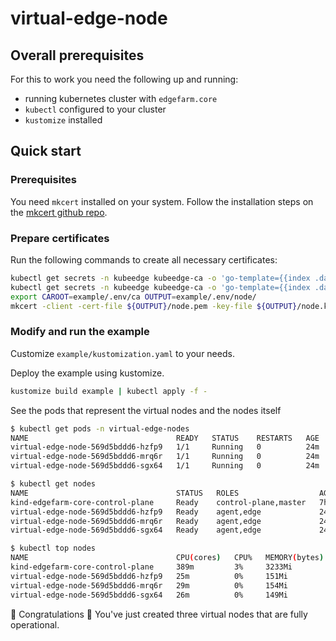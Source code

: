 # virtual-edge-node

## Overall prerequisites

For this to work you need the following up and running:

* running kubernetes cluster with `edgefarm.core`
* `kubectl` configured to your cluster
* `kustomize` installed

## Quick start

### Prerequisites

You need `mkcert` installed on your system. Follow the installation steps on the [mkcert github repo](https://github.com/FiloSottile/mkcert#installation).

### Prepare certificates

Run the following commands to create all necessary certificates:

```sh
kubectl get secrets -n kubeedge kubeedge-ca -o 'go-template={{index .data "tls.crt"}}' | base64 -d > example/.env/ca/rootCA.pem
kubectl get secrets -n kubeedge kubeedge-ca -o 'go-template={{index .data "tls.key"}}' | base64 -d > example/.env/ca/rootCA-key.pem
export CAROOT=example/.env/ca OUTPUT=example/.env/node/
mkcert -client -cert-file ${OUTPUT}/node.pem -key-file ${OUTPUT}/node.key "*.nip.io" "cloudcore.kubeedge.svc.cluster.local"
```

### Modify and run the example

Customize `example/kustomization.yaml` to your needs.

Deploy the example using kustomize.

```sh
kustomize build example | kubectl apply -f -
```

See the pods that represent the virtual nodes and the nodes itself

```sh
$ kubectl get pods -n virtual-edge-nodes
NAME                                 READY   STATUS    RESTARTS   AGE
virtual-edge-node-569d5bddd6-hzfp9   1/1     Running   0          24m
virtual-edge-node-569d5bddd6-mrq6r   1/1     Running   0          24m
virtual-edge-node-569d5bddd6-sgx64   1/1     Running   0          24m

$ kubectl get nodes
NAME                                 STATUS   ROLES                  AGE     VERSION
kind-edgefarm-core-control-plane     Ready    control-plane,master   7h11m   v1.21.12
virtual-edge-node-569d5bddd6-hzfp9   Ready    agent,edge             24m     v1.19.3-kubeedge-v1.9.1
virtual-edge-node-569d5bddd6-mrq6r   Ready    agent,edge             24m     v1.19.3-kubeedge-v1.9.1
virtual-edge-node-569d5bddd6-sgx64   Ready    agent,edge             24m     v1.19.3-kubeedge-v1.9.1

$ kubectl top nodes
NAME                                 CPU(cores)   CPU%   MEMORY(bytes)   MMORY%
kind-edgefarm-core-control-plane     389m         3%     3233Mi          8%
virtual-edge-node-569d5bddd6-hzfp9   25m          0%     151Mi           0%
virtual-edge-node-569d5bddd6-mrq6r   29m          0%     154Mi           0%
virtual-edge-node-569d5bddd6-sgx64   26m          0%     149Mi           0%
```

🎉 Congratulations 🎉
You've just created three virtual nodes that are fully operational.
